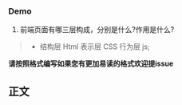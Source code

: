 ### Demo

1. 前端页面有哪三层构成，分别是什么?作用是什么?

> - 结构层 Html 表示层 CSS 行为层 js;

**请按照格式编写如果您有更加易读的格式欢迎提issue**

## 正文
